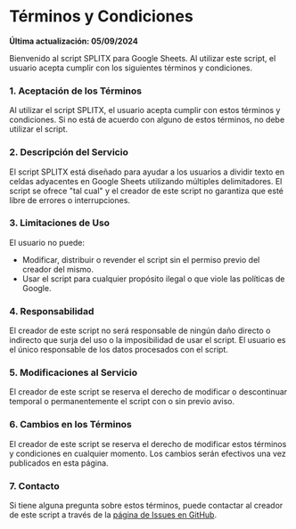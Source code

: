 # Términos y Condiciones

**Última actualización: 05/09/2024**

Bienvenido al script SPLITX para Google Sheets. Al utilizar este script, el usuario acepta cumplir con los siguientes términos y condiciones.

### 1. Aceptación de los Términos

Al utilizar el script SPLITX, el usuario acepta cumplir con estos términos y condiciones. Si no está de acuerdo con alguno de estos términos, no debe utilizar el script.

### 2. Descripción del Servicio

El script SPLITX está diseñado para ayudar a los usuarios a dividir texto en celdas adyacentes en Google Sheets utilizando múltiples delimitadores. El script se ofrece "tal cual" y el creador de este script no garantiza que esté libre de errores o interrupciones.

### 3. Limitaciones de Uso

El usuario no puede:
- Modificar, distribuir o revender el script sin el permiso previo del creador del mismo.
- Usar el script para cualquier propósito ilegal o que viole las políticas de Google.

### 4. Responsabilidad

El creador de este script no será responsable de ningún daño directo o indirecto que surja del uso o la imposibilidad de usar el script. El usuario es el único responsable de los datos procesados con el script.

### 5. Modificaciones al Servicio

El creador de este script se reserva el derecho de modificar o descontinuar temporal o permanentemente el script con o sin previo aviso.

### 6. Cambios en los Términos

El creador de este script se reserva el derecho de modificar estos términos y condiciones en cualquier momento. Los cambios serán efectivos una vez publicados en esta página.

### 7. Contacto

Si tiene alguna pregunta sobre estos términos, puede contactar al creador de este script a través de la [página de Issues en GitHub](https://github.com/tu-usuario/tu-repositorio/issues).
